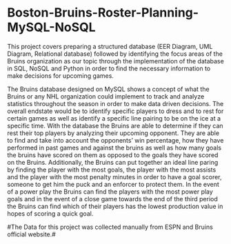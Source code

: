 # Boston-Bruins-Roster-Planning-MySQL-NoSQL

This project covers preparing a structured database (EER Diagram, UML Diagram, Relational database) followed by identifying the focus areas of the Bruins organization as our topic through the implementation of the database in SQL, NoSQL and Python in order to find the necessary information to make decisions for upcoming games.

The Bruins database designed on MySQL shows a concept of what the Bruins or any NHL organization could implement to track and analyze statistics throughout the season in order to make data driven decisions. The overall endstate would be to identify specific players to dress and to rest for certain games as well as identify a specific line pairing to be on the ice at a specific time. With the database the Bruins are able to determine if they can rest their top players by analyzing their upcoming opponent. They are able to find and take into account the opponents’ win percentage, how they have performed in past games and against the bruins as well as how many goals the bruins have scored on them as opposed to the goals they have scored on the Bruins. Additionally, the Bruins can put together an ideal line paring by finding the player with the most goals, the player with the most assists and the player with the most penalty minutes in order to have a goal scorer, someone to get him the puck and an enforcer to protect them. In the event of a power play the Bruins can find the players with the most power play goals and in the event of a close game towards the end of the third period the Bruins can find which of their players has the lowest production value in hopes of scoring a quick goal.

#The Data for this project was collected manually from ESPN and Bruins official website.# 
